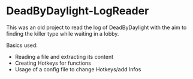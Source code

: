 # DeadByDaylight-LogReader
This was an old project to read the log of DeadByDaylight with the aim to finding the killer type while waiting in a lobby.

Basics used:
- Reading a file and extracting its content
- Creating Hotkeys for functions
- Usage of a config file to change Hotkeys/add Infos
